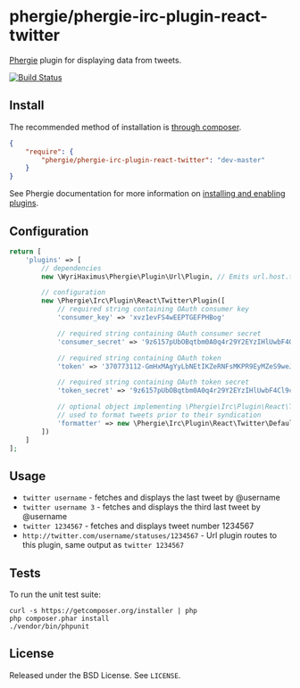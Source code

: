 # phergie/phergie-irc-plugin-react-twitter

[Phergie](http://github.com/phergie/phergie-irc-bot-react/) plugin for displaying data from tweets.

[![Build Status](https://secure.travis-ci.org/phergie/phergie-irc-plugin-react-twitter.png?branch=master)](http://travis-ci.org/phergie/phergie-irc-plugin-react-twitter)

## Install

The recommended method of installation is [through composer](http://getcomposer.org).

```JSON
{
    "require": {
        "phergie/phergie-irc-plugin-react-twitter": "dev-master"
    }
}
```

See Phergie documentation for more information on
[installing and enabling plugins](https://github.com/phergie/phergie-irc-bot-react/wiki/Usage#plugins).

## Configuration

```php
return [
    'plugins' => [
        // dependencies
        new \WyriHaximus\Phergie\Plugin\Url\Plugin, // Emits url.host.twitter.com events

        // configuration
        new \Phergie\Irc\Plugin\React\Twitter\Plugin([
            // required string containing OAuth consumer key
            'consumer_key' => 'xvz1evFS4wEEPTGEFPHBog'

            // required string containing OAuth consumer secret
            'consumer_secret' => '9z6157pUbOBqtbm0A0q4r29Y2EYzIHlUwbF4Cl9c'

            // required string containing OAuth token
            'token' => '370773112-GmHxMAgYyLbNEtIKZeRNFsMKPR9EyMZeS9weJAEb'

            // required string containing OAuth token secret
            'token_secret' => '9z6157pUbOBqtbm0A0q4r29Y2EYzIHlUwbF4Cl9c'

            // optional object implementing \Phergie\Irc\Plugin\React\Twitter\FormatterInterface
            // used to format tweets prior to their syndication
            'formatter' => new \Phergie\Irc\Plugin\React\Twitter\DefaultFormatter('<@%user.screen_name%> %text% - %created_at.relative% (%url%)', \DateTime::ISO8601)
        ])
    ]
];
```

## Usage

* `twitter username` - fetches and displays the last tweet by @username
* `twitter username 3` - fetches and displays the third last tweet by @username
* `twitter 1234567` - fetches and displays tweet number 1234567
* `http://twitter.com/username/statuses/1234567` - Url plugin routes to this plugin, same output as `twitter 1234567`

## Tests

To run the unit test suite:

```
curl -s https://getcomposer.org/installer | php
php composer.phar install
./vendor/bin/phpunit
```

## License

Released under the BSD License. See `LICENSE`.
